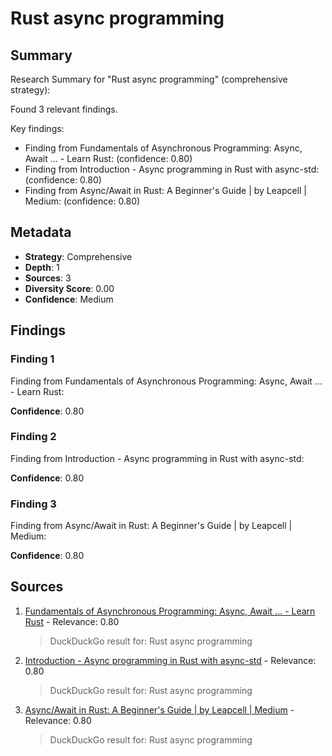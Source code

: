 # Rust async programming

## Summary

Research Summary for "Rust async programming" (comprehensive strategy):

Found 3 relevant findings.

Key findings:
- Finding from Fundamentals of Asynchronous Programming: Async, Await ... - Learn Rust:  (confidence: 0.80)
- Finding from Introduction - Async programming in Rust with async-std:  (confidence: 0.80)
- Finding from Async/Await in Rust: A Beginner&#x27;s Guide | by Leapcell | Medium:  (confidence: 0.80)

## Metadata

- **Strategy**: Comprehensive
- **Depth**: 1
- **Sources**: 3
- **Diversity Score**: 0.00
- **Confidence**: Medium

## Findings

### Finding 1

Finding from Fundamentals of Asynchronous Programming: Async, Await ... - Learn Rust: 

**Confidence**: 0.80

### Finding 2

Finding from Introduction - Async programming in Rust with async-std: 

**Confidence**: 0.80

### Finding 3

Finding from Async/Await in Rust: A Beginner&#x27;s Guide | by Leapcell | Medium: 

**Confidence**: 0.80

## Sources

1. [Fundamentals of Asynchronous Programming: Async, Await ... - Learn Rust](//duckduckgo.com/l/?uddg=https%3A%2F%2Fdoc.rust%2Dlang.org%2Fbook%2Fch17%2D00%2Dasync%2Dawait.html&amp;rut=9aca0b7dfa5ec8a99898cffce7b279366b0810219a3bce42ea4f6cdaf332483f) - Relevance: 0.80
   > DuckDuckGo result for: Rust async programming

2. [Introduction - Async programming in Rust with async-std](//duckduckgo.com/l/?uddg=https%3A%2F%2Fbook.async.rs%2F&amp;rut=0a6462cf63dab09bfae37826a611090583e336f13dc41415802b15f6485f8e1c) - Relevance: 0.80
   > DuckDuckGo result for: Rust async programming

3. [Async/Await in Rust: A Beginner&#x27;s Guide | by Leapcell | Medium](//duckduckgo.com/l/?uddg=https%3A%2F%2Fleapcell.medium.com%2Fasync%2Dawait%2Din%2Drust%2Da%2Dbeginners%2Dguide%2D8752d2c2abbf&amp;rut=bddb68e7f1b401c9331cf45dd2d5318ed89588d6f3ecd3aab1919f6cbd729def) - Relevance: 0.80
   > DuckDuckGo result for: Rust async programming

